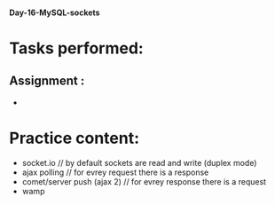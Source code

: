 #### Day-16-MySQL-sockets
# Tasks performed:

## Assignment :
- 

# Practice content:
- socket.io      // by default sockets are read and write (duplex mode)
- ajax polling     // for evrey request there is a response
- comet/server push (ajax 2)     // for evrey response there is a request
- wamp